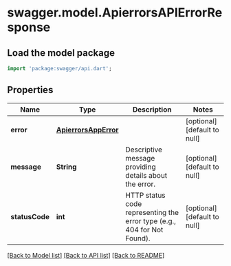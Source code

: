 # swagger.model.ApierrorsAPIErrorResponse

## Load the model package
```dart
import 'package:swagger/api.dart';
```

## Properties
Name | Type | Description | Notes
------------ | ------------- | ------------- | -------------
**error** | [**ApierrorsAppError**](ApierrorsAppError.md) |  | [optional] [default to null]
**message** | **String** | Descriptive message providing details about the error. | [optional] [default to null]
**statusCode** | **int** | HTTP status code representing the error type (e.g., 404 for Not Found). | [optional] [default to null]

[[Back to Model list]](../README.md#documentation-for-models) [[Back to API list]](../README.md#documentation-for-api-endpoints) [[Back to README]](../README.md)

